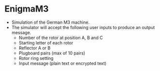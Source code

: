 # EnigmaM3
- Simulation of the German M3 machine.
- The simulator will accept the following user inputs to produce an output message.
  - Number of the rotor at position A, B and C
  - Starting letter of each rotor
  - Reflector A or B
  - Plugboard pairs (max of 10 pairs)
  - Rotor ring setting
  - Input message (plain text or encrypted text) 
    

